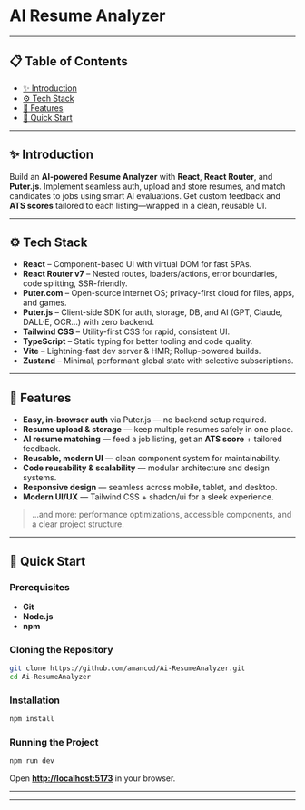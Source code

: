 # AI Resume Analyzer

---

## 📋 Table of Contents

* [✨ Introduction](#-introduction)
* [⚙️ Tech Stack](#-tech-stack)
* [🔋 Features](#-features)
* [🤸 Quick Start](#-quick-start)

---

## ✨ Introduction

Build an **AI-powered Resume Analyzer** with **React**, **React Router**, and **Puter.js**. Implement seamless auth, upload and store resumes, and match candidates to jobs using smart AI evaluations. Get custom feedback and **ATS scores** tailored to each listing—wrapped in a clean, reusable UI.

---

## ⚙️ Tech Stack

* **React** – Component-based UI with virtual DOM for fast SPAs.
* **React Router v7** – Nested routes, loaders/actions, error boundaries, code splitting, SSR-friendly.
* **Puter.com** – Open-source internet OS; privacy-first cloud for files, apps, and games.
* **Puter.js** – Client-side SDK for auth, storage, DB, and AI (GPT, Claude, DALL·E, OCR…) with zero backend.
* **Tailwind CSS** – Utility-first CSS for rapid, consistent UI.
* **TypeScript** – Static typing for better tooling and code quality.
* **Vite** – Lightning-fast dev server & HMR; Rollup-powered builds.
* **Zustand** – Minimal, performant global state with selective subscriptions.

---

## 🔋 Features

* **Easy, in-browser auth** via Puter.js — no backend setup required.
* **Resume upload & storage** — keep multiple resumes safely in one place.
* **AI resume matching** — feed a job listing, get an **ATS score** + tailored feedback.
* **Reusable, modern UI** — clean component system for maintainability.
* **Code reusability & scalability** — modular architecture and design systems.
* **Responsive design** — seamless across mobile, tablet, and desktop.
* **Modern UI/UX** — Tailwind CSS + shadcn/ui for a sleek experience.

> …and more: performance optimizations, accessible components, and a clear project structure.

---

## 🤸 Quick Start

### Prerequisites

* **Git**
* **Node.js**
* **npm**

### Cloning the Repository

```bash
git clone https://github.com/amancod/Ai-ResumeAnalyzer.git
cd Ai-ResumeAnalyzer
```

### Installation

```bash
npm install
```

### Running the Project

```bash
npm run dev
```

Open **[http://localhost:5173](http://localhost:5173)** in your browser.

---

---
